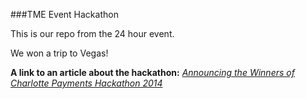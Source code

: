 ###TME Event Hackathon

This is our repo from the 24 hour event.

We won a trip to Vegas!

**A link to an article about the hackathon:**
[*Announcing the Winners of Charlotte Payments Hackathon 2014*](http://letstalkpayments.com/announcing-winners-charlotte-payments-hackathon-2014/)
